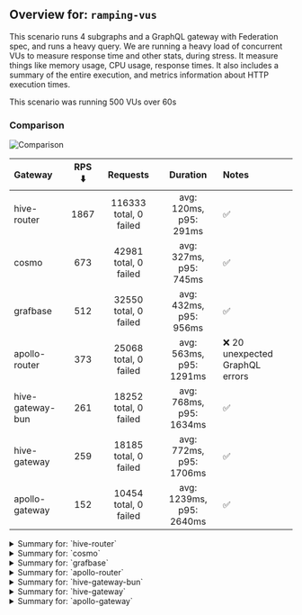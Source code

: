 ## Overview for: `ramping-vus`


This scenario runs 4 subgraphs and a GraphQL gateway with Federation spec, and runs a heavy query. We are running a heavy load of concurrent VUs to measure response time and other stats, during stress. It measure things like memory usage, CPU usage, response times. It also includes a summary of the entire execution, and metrics information about HTTP execution times.


This scenario was running 500 VUs over 60s


### Comparison


<img src="https://imagedelivery.net/KYe9TScr4TldYHA48pczVg/33842847-597f-4090-222f-f2acee967e00/public" alt="Comparison" />


| Gateway          | RPS ⬇️ |        Requests        |         Duration         | Notes                          |
| :--------------- | :----: | :--------------------: | :----------------------: | :----------------------------- |
| hive-router      |  1867  | 116333 total, 0 failed |  avg: 120ms, p95: 291ms  | ✅                              |
| cosmo            |  673   | 42981 total, 0 failed  |  avg: 327ms, p95: 745ms  | ✅                              |
| grafbase         |  512   | 32550 total, 0 failed  |  avg: 432ms, p95: 956ms  | ✅                              |
| apollo-router    |  373   | 25068 total, 0 failed  | avg: 563ms, p95: 1291ms  | ❌ 20 unexpected GraphQL errors |
| hive-gateway-bun |  261   | 18252 total, 0 failed  | avg: 768ms, p95: 1634ms  | ✅                              |
| hive-gateway     |  259   | 18185 total, 0 failed  | avg: 772ms, p95: 1706ms  | ✅                              |
| apollo-gateway   |  152   | 10454 total, 0 failed  | avg: 1239ms, p95: 2640ms | ✅                              |



<details>
  <summary>Summary for: `hive-router`</summary>

  **K6 Output**




```
     ✓ response code was 200
     ✓ no graphql errors
     ✓ valid response structure

     checks.........................: 100.00% ✓ 345999     ✗ 0     
     data_received..................: 10 GB   164 MB/s
     data_sent......................: 135 MB  2.2 MB/s
     http_req_blocked...............: avg=400.74µs min=1.15µs  med=2.63µs   max=451.16ms p(90)=4.21µs   p(95)=5.33µs   p(99.9)=146.62ms
     http_req_connecting............: avg=396.15µs min=0s      med=0s       max=451.11ms p(90)=0s       p(95)=0s       p(99.9)=146.45ms
     http_req_duration..............: avg=119.77ms min=1.9ms   med=107.82ms max=430.83ms p(90)=246.55ms p(95)=291.38ms p(99.9)=376.13ms
       { expected_response:true }...: avg=119.77ms min=1.9ms   med=107.82ms max=430.83ms p(90)=246.55ms p(95)=291.38ms p(99.9)=376.13ms
     http_req_failed................: 0.00%   ✓ 0          ✗ 116333
     http_req_receiving.............: avg=486.19µs min=24.42µs med=43.46µs  max=147.3ms  p(90)=199.95µs p(95)=412.29µs p(99.9)=73.49ms 
     http_req_sending...............: avg=373.39µs min=5.24µs  med=10.41µs  max=130.67ms p(90)=31.46µs  p(95)=133.81µs p(99.9)=69.08ms 
     http_req_tls_handshaking.......: avg=0s       min=0s      med=0s       max=0s       p(90)=0s       p(95)=0s       p(99.9)=0s      
     http_req_waiting...............: avg=118.91ms min=1.85ms  med=107.04ms max=405.42ms p(90)=244.44ms p(95)=289.66ms p(99.9)=373.16ms
     http_reqs......................: 116333  1867.40058/s
     iteration_duration.............: avg=121.47ms min=2.1ms   med=109.23ms max=822.78ms p(90)=248.68ms p(95)=293.59ms p(99.9)=400.77ms
     iterations.....................: 115333  1851.34838/s
     success_rate...................: 100.00% ✓ 115333     ✗ 0     
     vus............................: 74      min=0        max=494 
     vus_max........................: 500     min=500      max=500 
```


**Performance Overview**


<img src="https://imagedelivery.net/KYe9TScr4TldYHA48pczVg/4012e514-ce7e-4dd5-d168-8095a46ef000/public" alt="Performance Overview" />




**HTTP Overview**


<img src="https://imagedelivery.net/KYe9TScr4TldYHA48pczVg/5a0c5498-4edc-4e00-8b92-92e4ee652100/public" alt="HTTP Overview" />


  </details>

<details>
  <summary>Summary for: `cosmo`</summary>

  **K6 Output**




```
     ✓ response code was 200
     ✓ no graphql errors
     ✓ valid response structure

     checks.........................: 100.00% ✓ 125943     ✗ 0    
     data_received..................: 3.8 GB  59 MB/s
     data_sent......................: 50 MB   784 kB/s
     http_req_blocked...............: avg=117.98µs min=1.27µs  med=2.96µs   max=155.33ms p(90)=4.49µs   p(95)=6.36µs   p(99.9)=31.93ms
     http_req_connecting............: avg=112.72µs min=0s      med=0s       max=154.72ms p(90)=0s       p(95)=0s       p(99.9)=31.87ms
     http_req_duration..............: avg=326.79ms min=2.86ms  med=301.56ms max=1.45s    p(90)=657.18ms p(95)=745.27ms p(99.9)=1.06s  
       { expected_response:true }...: avg=326.79ms min=2.86ms  med=301.56ms max=1.45s    p(90)=657.18ms p(95)=745.27ms p(99.9)=1.06s  
     http_req_failed................: 0.00%   ✓ 0          ✗ 42981
     http_req_receiving.............: avg=712.26µs min=27.43µs med=66.06µs  max=257.09ms p(90)=261.65µs p(95)=539.72µs p(99.9)=85.06ms
     http_req_sending...............: avg=160.03µs min=5.23µs  med=11.6µs   max=113.49ms p(90)=32.3µs   p(95)=136.08µs p(99.9)=31.14ms
     http_req_tls_handshaking.......: avg=0s       min=0s      med=0s       max=0s       p(90)=0s       p(95)=0s       p(99.9)=0s     
     http_req_waiting...............: avg=325.92ms min=2.79ms  med=300.23ms max=1.38s    p(90)=655.85ms p(95)=744.05ms p(99.9)=1.06s  
     http_reqs......................: 42981   673.65676/s
     iteration_duration.............: avg=335.08ms min=3.12ms  med=310.19ms max=1.45s    p(90)=660.87ms p(95)=747.8ms  p(99.9)=1.06s  
     iterations.....................: 41981   657.983398/s
     success_rate...................: 100.00% ✓ 41981      ✗ 0    
     vus............................: 96      min=0        max=500
     vus_max........................: 500     min=500      max=500
```


**Performance Overview**


<img src="https://imagedelivery.net/KYe9TScr4TldYHA48pczVg/17b2d6f5-6e41-42bb-776d-eeb94e6c7f00/public" alt="Performance Overview" />




**HTTP Overview**


<img src="https://imagedelivery.net/KYe9TScr4TldYHA48pczVg/311362f7-55a1-498e-1186-33d601f0d700/public" alt="HTTP Overview" />


  </details>

<details>
  <summary>Summary for: `grafbase`</summary>

  **K6 Output**




```
     ✓ response code was 200
     ✓ no graphql errors
     ✓ valid response structure

     checks.........................: 100.00% ✓ 94650      ✗ 0    
     data_received..................: 2.9 GB  45 MB/s
     data_sent......................: 38 MB   597 kB/s
     http_req_blocked...............: avg=373.57µs min=1.35µs med=3.23µs   max=284.26ms p(90)=4.79µs   p(95)=9.02µs   p(99.9)=105.46ms
     http_req_connecting............: avg=366.36µs min=0s     med=0s       max=284.17ms p(90)=0s       p(95)=0s       p(99.9)=105.3ms 
     http_req_duration..............: avg=431.63ms min=2.59ms med=413.57ms max=1.42s    p(90)=859.2ms  p(95)=956.12ms p(99.9)=1.27s   
       { expected_response:true }...: avg=431.63ms min=2.59ms med=413.57ms max=1.42s    p(90)=859.2ms  p(95)=956.12ms p(99.9)=1.27s   
     http_req_failed................: 0.00%   ✓ 0          ✗ 32550
     http_req_receiving.............: avg=315.03µs min=27.6µs med=53.93µs  max=264.56ms p(90)=166.6µs  p(95)=476.9µs  p(99.9)=41.24ms 
     http_req_sending...............: avg=396.18µs min=6.38µs med=12.52µs  max=241.04ms p(90)=41.55µs  p(95)=142.16µs p(99.9)=79.21ms 
     http_req_tls_handshaking.......: avg=0s       min=0s     med=0s       max=0s       p(90)=0s       p(95)=0s       p(99.9)=0s      
     http_req_waiting...............: avg=430.92ms min=2.55ms med=413.02ms max=1.42s    p(90)=858.17ms p(95)=955.22ms p(99.9)=1.27s   
     http_reqs......................: 32550   512.624352/s
     iteration_duration.............: avg=446.65ms min=3.25ms med=432.2ms  max=1.42s    p(90)=865.58ms p(95)=962.47ms p(99.9)=1.28s   
     iterations.....................: 31550   496.875524/s
     success_rate...................: 100.00% ✓ 31550      ✗ 0    
     vus............................: 82      min=0        max=499
     vus_max........................: 500     min=500      max=500
```


**Performance Overview**


<img src="https://imagedelivery.net/KYe9TScr4TldYHA48pczVg/464e4a5e-d6f3-4d6c-cf86-c935f82ea500/public" alt="Performance Overview" />




**HTTP Overview**


<img src="https://imagedelivery.net/KYe9TScr4TldYHA48pczVg/dd037714-1638-420c-7597-f55b981c5c00/public" alt="HTTP Overview" />


  </details>

<details>
  <summary>Summary for: `apollo-router`</summary>

  **K6 Output**




```
     ✓ response code was 200
     ✗ no graphql errors
      ↳  99% — ✓ 24048 / ✗ 20
     ✓ valid response structure

     checks.........................: 99.97% ✓ 72184      ✗ 20   
     data_received..................: 2.2 GB 33 MB/s
     data_sent......................: 29 MB  435 kB/s
     http_req_blocked...............: avg=82.08µs  min=1.45µs  med=3.14µs   max=118.86ms p(90)=4.99µs  p(95)=7.88µs  p(99.9)=21.08ms
     http_req_connecting............: avg=75.76µs  min=0s      med=0s       max=118.81ms p(90)=0s      p(95)=0s      p(99.9)=21.03ms
     http_req_duration..............: avg=562.61ms min=6.17ms  med=518.18ms max=2.08s    p(90)=1.15s   p(95)=1.29s   p(99.9)=1.77s  
       { expected_response:true }...: avg=562.61ms min=6.17ms  med=518.18ms max=2.08s    p(90)=1.15s   p(95)=1.29s   p(99.9)=1.77s  
     http_req_failed................: 0.00%  ✓ 0          ✗ 25068
     http_req_receiving.............: avg=107.35µs min=29.98µs med=55.9µs   max=94.73ms  p(90)=108.9µs p(95)=183.4µs p(99.9)=6.07ms 
     http_req_sending...............: avg=101.33µs min=6.7µs   med=11.94µs  max=90.34ms  p(90)=30.31µs p(95)=117.6µs p(99.9)=15.59ms
     http_req_tls_handshaking.......: avg=0s       min=0s      med=0s       max=0s       p(90)=0s      p(95)=0s      p(99.9)=0s     
     http_req_waiting...............: avg=562.4ms  min=6.11ms  med=517.97ms max=2.08s    p(90)=1.15s   p(95)=1.29s   p(99.9)=1.77s  
     http_reqs......................: 25068  373.246907/s
     iteration_duration.............: avg=586.37ms min=6.45ms  med=544.33ms max=2.08s    p(90)=1.16s   p(95)=1.3s    p(99.9)=1.79s  
     iterations.....................: 24068  358.35753/s
     success_rate...................: 99.91% ✓ 24048      ✗ 20   
     vus............................: 73     min=0        max=496
     vus_max........................: 500    min=500      max=500
```


**Performance Overview**


<img src="https://imagedelivery.net/KYe9TScr4TldYHA48pczVg/bb065fe4-c42c-4630-95b9-c7f2e7f59900/public" alt="Performance Overview" />




**HTTP Overview**


<img src="https://imagedelivery.net/KYe9TScr4TldYHA48pczVg/f1db4e20-4f67-4995-20e2-f80a8fec9700/public" alt="HTTP Overview" />


  </details>

<details>
  <summary>Summary for: `hive-gateway-bun`</summary>

  **K6 Output**




```
     ✓ response code was 200
     ✓ no graphql errors
     ✓ valid response structure

     checks.........................: 100.00% ✓ 51756      ✗ 0    
     data_received..................: 1.6 GB  23 MB/s
     data_sent......................: 21 MB   307 kB/s
     http_req_blocked...............: avg=103.83µs min=1.32µs  med=2.89µs   max=108.64ms p(90)=5.1µs   p(95)=7.87µs   p(99.9)=28.23ms
     http_req_connecting............: avg=98.4µs   min=0s      med=0s       max=108.57ms p(90)=0s      p(95)=0s       p(99.9)=28.18ms
     http_req_duration..............: avg=767.93ms min=6.71ms  med=697.4ms  max=4.92s    p(90)=1.53s   p(95)=1.63s    p(99.9)=4.07s  
       { expected_response:true }...: avg=767.93ms min=6.71ms  med=697.4ms  max=4.92s    p(90)=1.53s   p(95)=1.63s    p(99.9)=4.07s  
     http_req_failed................: 0.00%   ✓ 0          ✗ 18252
     http_req_receiving.............: avg=148.04µs min=26.05µs med=45.33µs  max=69.55ms  p(90)=96.31µs p(95)=157.86µs p(99.9)=21.35ms
     http_req_sending...............: avg=173.05µs min=5.94µs  med=11.13µs  max=80.11ms  p(90)=31.03µs p(95)=95.41µs  p(99.9)=29.84ms
     http_req_tls_handshaking.......: avg=0s       min=0s      med=0s       max=0s       p(90)=0s      p(95)=0s       p(99.9)=0s     
     http_req_waiting...............: avg=767.61ms min=6.63ms  med=696.97ms max=4.92s    p(90)=1.53s   p(95)=1.63s    p(99.9)=4.07s  
     http_reqs......................: 18252   261.818829/s
     iteration_duration.............: avg=812.66ms min=8.75ms  med=735.55ms max=4.94s    p(90)=1.54s   p(95)=1.64s    p(99.9)=4.11s  
     iterations.....................: 17252   247.474164/s
     success_rate...................: 100.00% ✓ 17252      ✗ 0    
     vus............................: 98      min=0        max=500
     vus_max........................: 500     min=500      max=500
```


**Performance Overview**


<img src="https://imagedelivery.net/KYe9TScr4TldYHA48pczVg/96d1346a-7151-419f-caee-4b8666d37000/public" alt="Performance Overview" />




**HTTP Overview**


<img src="https://imagedelivery.net/KYe9TScr4TldYHA48pczVg/86a6692c-b6c7-4251-35e5-8086c76ad700/public" alt="HTTP Overview" />


  </details>

<details>
  <summary>Summary for: `hive-gateway`</summary>

  **K6 Output**




```
     ✓ response code was 200
     ✓ no graphql errors
     ✓ valid response structure

     checks.........................: 100.00% ✓ 51555      ✗ 0    
     data_received..................: 1.6 GB  23 MB/s
     data_sent......................: 21 MB   304 kB/s
     http_req_blocked...............: avg=140.22µs min=1.25µs  med=2.79µs   max=191.91ms p(90)=5.15µs   p(95)=8.52µs   p(99.9)=30.33ms
     http_req_connecting............: avg=130.35µs min=0s      med=0s       max=191.77ms p(90)=0s       p(95)=0s       p(99.9)=29.99ms
     http_req_duration..............: avg=772.29ms min=7.01ms  med=714.02ms max=4.8s     p(90)=1.5s     p(95)=1.7s     p(99.9)=3.95s  
       { expected_response:true }...: avg=772.29ms min=7.01ms  med=714.02ms max=4.8s     p(90)=1.5s     p(95)=1.7s     p(99.9)=3.95s  
     http_req_failed................: 0.00%   ✓ 0          ✗ 18185
     http_req_receiving.............: avg=209.21µs min=25.42µs med=47.1µs   max=128.21ms p(90)=110.17µs p(95)=329.22µs p(99.9)=31.61ms
     http_req_sending...............: avg=189.65µs min=5.78µs  med=11.25µs  max=126.91ms p(90)=34.83µs  p(95)=128.94µs p(99.9)=28.13ms
     http_req_tls_handshaking.......: avg=0s       min=0s      med=0s       max=0s       p(90)=0s       p(95)=0s       p(99.9)=0s     
     http_req_waiting...............: avg=771.89ms min=6.96ms  med=713.73ms max=4.8s     p(90)=1.5s     p(95)=1.7s     p(99.9)=3.95s  
     http_reqs......................: 18185   259.266937/s
     iteration_duration.............: avg=817.5ms  min=8.3ms   med=761.76ms max=4.81s    p(90)=1.51s    p(95)=1.71s    p(99.9)=4.02s  
     iterations.....................: 17185   245.00975/s
     success_rate...................: 100.00% ✓ 17185      ✗ 0    
     vus............................: 77      min=0        max=500
     vus_max........................: 500     min=500      max=500
```


**Performance Overview**


<img src="https://imagedelivery.net/KYe9TScr4TldYHA48pczVg/f256e777-dbaf-4eaf-4569-5a4f1edd2800/public" alt="Performance Overview" />




**HTTP Overview**


<img src="https://imagedelivery.net/KYe9TScr4TldYHA48pczVg/44bf82b8-0fce-4788-2bed-14af5e7ac700/public" alt="HTTP Overview" />


  </details>

<details>
  <summary>Summary for: `apollo-gateway`</summary>

  **K6 Output**




```
     ✓ response code was 200
     ✓ no graphql errors
     ✓ valid response structure

     checks.........................: 100.00% ✓ 28362      ✗ 0    
     data_received..................: 918 MB  13 MB/s
     data_sent......................: 13 MB   182 kB/s
     http_req_blocked...............: avg=37.64µs min=1.39µs  med=3.74µs  max=26.16ms p(90)=6.22µs  p(95)=20.6µs   p(99.9)=4.58ms
     http_req_connecting............: avg=30.46µs min=0s      med=0s      max=26.09ms p(90)=0s      p(95)=0s       p(99.9)=4.48ms
     http_req_duration..............: avg=1.23s   min=7.44ms  med=1.19s   max=16.58s  p(90)=2.25s   p(95)=2.63s    p(99.9)=14.62s
       { expected_response:true }...: avg=1.23s   min=7.44ms  med=1.19s   max=16.58s  p(90)=2.25s   p(95)=2.63s    p(99.9)=14.62s
     http_req_failed................: 0.00%   ✓ 0          ✗ 10454
     http_req_receiving.............: avg=89.58µs min=29.73µs med=64.11µs max=34.49ms p(90)=116µs   p(95)=148.37µs p(99.9)=2.12ms
     http_req_sending...............: avg=40.35µs min=6.04µs  med=14.41µs max=30.7ms  p(90)=34.45µs p(95)=55.51µs  p(99.9)=4.87ms
     http_req_tls_handshaking.......: avg=0s      min=0s      med=0s      max=0s      p(90)=0s      p(95)=0s       p(99.9)=0s    
     http_req_waiting...............: avg=1.23s   min=7.35ms  med=1.19s   max=16.58s  p(90)=2.25s   p(95)=2.63s    p(99.9)=14.62s
     http_reqs......................: 10454   152.358745/s
     iteration_duration.............: avg=1.36s   min=8.18ms  med=1.33s   max=16.58s  p(90)=2.3s    p(95)=2.71s    p(99.9)=14.73s
     iterations.....................: 9454    137.78454/s
     success_rate...................: 100.00% ✓ 9454       ✗ 0    
     vus............................: 103     min=0        max=500
     vus_max........................: 500     min=500      max=500
```


**Performance Overview**


<img src="https://imagedelivery.net/KYe9TScr4TldYHA48pczVg/a5073fdd-eb4a-4663-3d80-9d7dc99ab600/public" alt="Performance Overview" />




**HTTP Overview**


<img src="https://imagedelivery.net/KYe9TScr4TldYHA48pczVg/2b504706-db46-48ff-7a2d-2efc2197c500/public" alt="HTTP Overview" />


  </details>